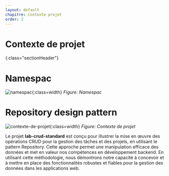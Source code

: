 ```yaml
---
layout: default
chapitre: Contexte projet
order: 2
---
```


# Contexte de projet
{:class="sectionHeader"}
<!-- new slide -->

# Namespac
![namespac](.\contexte-projet\images\namecpacing.png){:class=width} *Figure: Namespac*
<!-- new slide -->
# Repository design pattern
  ![contexte-de-projet](.\contexte-projet\images\repository.png){:class=width} *Figure: Contexte de projet*

<!-- note -->

Le projet **lab-crud-standard** est conçu pour illustrer la mise en œuvre des opérations CRUD pour la gestion des tâches et des projets, en utilisant le pattern Repository. Cette approche permet une manipulation efficace des données et met en valeur nos compétences en développement backend. En utilisant cette méthodologie, nous démontrons notre capacité à concevoir et à mettre en place des fonctionnalités robustes et fiables pour la gestion des données dans les applications web.

<!-- new slide -->